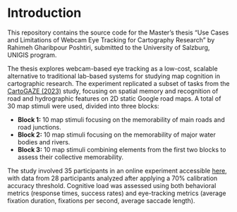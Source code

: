 # Introduction
This repository contains the source code for the Master’s thesis “Use Cases and Limitations of Webcam Eye Tracking for Cartography Research” by Rahimeh Gharibpour Poshtiri, submitted to the University of Salzburg, UNIGIS program.

The thesis explores webcam-based eye tracking as a low-cost, scalable alternative to traditional lab-based systems for studying map cognition in cartographic research. The experiment replicated a subset of tasks from the [CartoGAZE (2023)](https://dataverse.harvard.edu/dataset.xhtml?persistentId=doi:10.7910/DVN/ONIAZI) study, focusing on spatial memory and recognition of road and hydrographic features on 2D static Google road maps. A total of 30 map stimuli were used, divided into three blocks:

- **Block 1:** 10 map stimuli focusing on the memorability of main roads and road junctions.  
- **Block 2:** 10 map stimuli focusing on the memorability of major water bodies and rivers.  
- **Block 3:** 10 map stimuli combining elements from the first two blocks to assess their collective memorability. 

The study involved 35 participants in an online experiment  accessible [here](https://rahgh.github.io/WebcamET_CartoGAZE-data-set/), with data from 28 participants analyzed after applying a 70% calibration accuracy threshold. Cognitive load was assessed using both behavioral metrics (response times, success rates) and eye-tracking metrics (average fixation duration, fixations per second, average saccade length).
